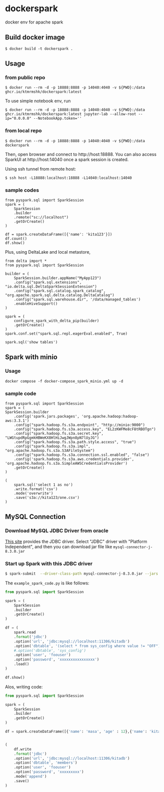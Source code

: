 # dockerspark
docker env for apache spark

## Build docker image

```
$ docker build -t dockerspark .
```

## Usage

### from public repo

```
$ docker run --rm -d -p 18888:8888 -p 14040:4040 -v ${PWD}:/data ghcr.io/ktmrmshk/dockerspark:latest
```

To use simple notebook env, run

```
$ docker run --rm -d -p 18888:8888 -p 14040:4040 -v ${PWD}:/data ghcr.io/ktmrmshk/dockerspark:latest jupyter-lab --allow-root --ip="0.0.0.0" --NotebookApp.token=''
```


### from local repo

```
$ docker run --rm -d -p 18888:8888 -p 14040:4040 -v ${PWD}:/data dockerspark
```

Then, open browser and connect to http://host:18888.
You can also access SparkUI at http://host:14040 once a spark session is created.

Using ssh tunnel from remote host:
```
$ ssh host -L18888:localhost:18888 -L14040:localhost:14040
```


### sample codes

```
from pyspark.sql import SparkSession
spark = (
    SparkSession
    .builder
    .remote("sc://localhost")
    .getOrCreate()
)

df = spark.createDataFrame([{'name': 'kita123'}])
df.count()
df.show()
```

Plus, using DeltaLake and local metastore,

```
from delta import *
from pyspark.sql import SparkSession

builder = (
    SparkSession.builder.appName("MyApp123")
    .config("spark.sql.extensions", "io.delta.sql.DeltaSparkSessionExtension")
    .config("spark.sql.catalog.spark_catalog", "org.apache.spark.sql.delta.catalog.DeltaCatalog")
    .config("spark.sql.warehouse.dir", '/data/managed_tables')
    .enableHiveSupport()
)

spark = (
    configure_spark_with_delta_pip(builder)
    .getOrCreate()
)
spark.conf.set("spark.sql.repl.eagerEval.enabled", True)

spark.sql('show tables')
```

## Spark with minio


### Usage

```
docker compose -f docker-compose_spark_minio.yml up -d
```

### sample code

```
from pyspark.sql import SparkSession
spark = (
SparkSession.builder
    .config('spark.jars.packages', 'org.apache.hadoop:hadoop-aws:3.3.1')
    .config("spark.hadoop.fs.s3a.endpoint", "http://minio:9000")
    .config("spark.hadoop.fs.s3a.access.key", "EL2zKWFMe8cF8tRBOTgn")
    .config("spark.hadoop.fs.s3a.secret.key", "LWGtupdRpGgmkHBWeKX8HlHiJwgJWpn8pN7lUyJG")
    .config("spark.hadoop.fs.s3a.path.style.access", "true")
    .config("spark.hadoop.fs.s3a.impl", "org.apache.hadoop.fs.s3a.S3AFileSystem")
    .config("spark.hadoop.fs.s3a.connection.ssl.enabled", "false")
    .config('spark.hadoop.fs.s3a.aws.credentials.provider', 'org.apache.hadoop.fs.s3a.SimpleAWSCredentialsProvider')
    .getOrCreate()
)

(
    spark.sql('select 1 as no')
    .write.format('csv')
    .mode('overwrite')
    .save('s3a://kita123/one.csv')
)
```


## MySQL Connection

### Download MySQL JDBC Driver from oracle

[This site](https://dev.mysql.com/downloads/connector/j/) provides the JDBC driver.
Select "JDBC" driver with "Platform Independent", and then you can download jar file like `mysql-connector-j-8.3.0.jar`


### Start up Spark with this JDBC driver

```bash
$ spark-submit  --driver-class-path mysql-connector-j-8.3.0.jar --jars mysql-connector-j-8.3.0.jar example_spark_code.py
```

The `example_spark_code.py` is like follows:

```python
from pyspark.sql import SparkSession

spark = (
    SparkSession
    .builder
    .getOrCreate()
)

df = (
    spark.read
    .format('jdbc')
    .option('url', 'jdbc:mysql://localhost:11306/kitadb')
    .option('dbtable', '(select * from sys_config where value != "OFF") as ret')
    #.option('dbtable', 'sys_config')
    .option('user', 'foouser')
    .option('password', 'xxxxxxxxxxxxxxxx')
    .load()
)

df.show()
```

Alos, writing code:

```python
from pyspark.sql import SparkSession

spark = (
    SparkSession
    .builder
    .getOrCreate()
)

df = spark.createDataFrame([{'name': 'masa', 'age' : 12},{'name': 'kita', 'age': 23}])


(
    df.write
    .format('jdbc')
    .option('url', 'jdbc:mysql://localhost:11306/kitadb')
    .option('dbtable', 'members')
    .option('user', 'foouser')
    .option('password', 'xxxxxxxxx')
    .mode('append')
    .save()
)

```
